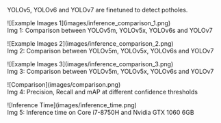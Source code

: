 YOLOv5, YOLOv6 and YOLOv7 are finetuned to detect potholes.</br>
<p>
![Example Images 1](images/inference_comparison_1.png)
</br>
Img 1: Comparison between YOLOv5m, YOLOv5x, YOLOv6s and YOLOv7
</p>
<p>
![Example Images 2](images/inference_comparison_2.png)
</br>
Img 2: Comparison between YOLOv5m, YOLOv5x, YOLOv6s and YOLOv7
</p>
<p>
![Example Images 3](images/inference_comparison_3.png)
</br>
Img 3: Comparison between YOLOv5m, YOLOv5x, YOLOv6s and YOLOv7
</p>
<p>
![Comparison](images/comparison.png)
</br>
Img 4: Precision, Recall and mAP at different confidence thresholds
</p>
<p>
![Inference Time](images/inference_time.png)
</br>
Img 5: Inference time on Core i7-8750H and Nvidia GTX 1060 6GB
</p>

